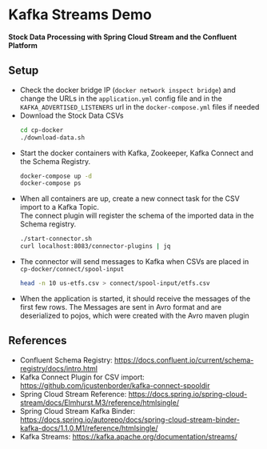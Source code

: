 # Kafka Streams Demo

**Stock Data Processing with Spring Cloud Stream and the Confluent Platform**


## Setup

- Check the docker bridge IP (`docker network inspect bridge`) and change the URLs in the
  `application.yml` config file and in the `KAFKA_ADVERTISED_LISTENERS` url in the `docker-compose.yml` files if needed
- Download the Stock Data CSVs
  ```bash
  cd cp-docker
  ./download-data.sh
  ```
- Start the docker containers with Kafka, Zookeeper, Kafka Connect and the Schema Registry.
  ```bash
  docker-compose up -d
  docker-compose ps
  ```
- When all containers are up, create a new connect task for the CSV import to a Kafka Topic.  
  The connect plugin will register the schema of the imported data in the Schema registry.
  ```bash
  ./start-connector.sh
  curl localhost:8083/connector-plugins | jq
  ```
- The connector will send messages to Kafka when CSVs are placed in `cp-docker/connect/spool-input`
  ```bash
  head -n 10 us-etfs.csv > connect/spool-input/etfs.csv 
  ```
- When the application is started, it should receive the messages of the first few rows.
  The Messages are sent in Avro format and are deserialized to pojos, which were created with the
  Avro maven plugin
  
## References

- Confluent Schema Registry: https://docs.confluent.io/current/schema-registry/docs/intro.html
- Kafka Connect Plugin for CSV import: https://github.com/jcustenborder/kafka-connect-spooldir
- Spring Cloud Stream Reference: https://docs.spring.io/spring-cloud-stream/docs/Elmhurst.M3/reference/htmlsingle/
- Spring Cloud Stream Kafka Binder: https://docs.spring.io/autorepo/docs/spring-cloud-stream-binder-kafka-docs/1.1.0.M1/reference/htmlsingle/
- Kafka Streams: https://kafka.apache.org/documentation/streams/